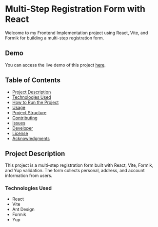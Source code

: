 # Multi-Step Registration Form with React

Welcome to my Frontend Implementation project using React, Vite, and Formik for building a multi-step registration form.

## Demo

You can access the live demo of this project [here](https://sz-multiform.netlify.app/).

## Table of Contents

- [Project Description](#project-description)
- [Technologies Used](#technologies-used)
- [How to Run the Project](#how-to-run-the-project)
- [Usage](#usage)
- [Project Structure](#project-structure)
- [Contributing](#contributing)
- [Issues](#issues)
- [Developer](#developer)
- [License](#license)
- [Acknowledgments](#acknowledgments)

## Project Description

This project is a multi-step registration form built with React, Vite, Formik, and Yup validation. The form collects personal, address, and account information from users.

### Technologies Used

- React
- Vite
- Ant Design
- Formik
- Yup
